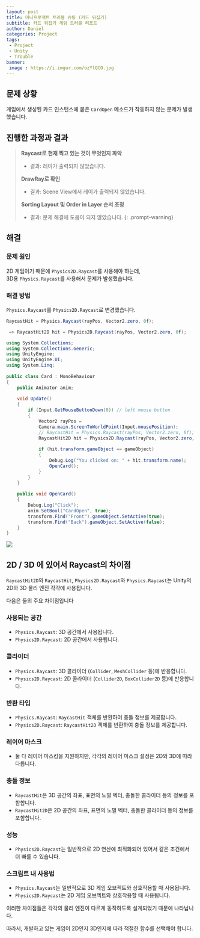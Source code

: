 ```yaml
---
layout: post
title: 미니프로젝트 트러블 슈팅 (카드 뒤집기)
subtitle: 카드 뒤집기 게임 트러블 리포트
author: Daniel
categories: Project
tags: 
 - Project
 - Unity
 - Trouble
banner:
 image : https://i.imgur.com/ozYlQCO.jpg
---
```


## 문제 상황

게임에서 생성된 카드 인스턴스에 붙은 `CardOpen` 메소드가 작동하지 않는 문제가 발생했습니다.

## 진행한 과정과 결과

>**Raycast로 현재 찍고 있는 것이 무엇인지 파악**
>- 결과: 레이가 출력되지 않았습니다.
>
>**DrawRay로 확인**
>- 결과: Scene View에서 레이가 출력되지 않았습니다.
> 
>**Sorting Layout 및 Order in Layer 순서 조정**
>- 결과: 문제 해결에 도움이 되지 않았습니다.
{: .prompt-warning}

## 해결

### 문제 원인

2D 게임이기 때문에 `Physics2D.Raycast`를 사용해야 하는데, <br>3D용 `Physics.Raycast`를 사용해서 문제가 발생했습니다.

### 해결 방법

`Physics.Raycast`를 `Physics2D.Raycast`로 변경했습니다.

```csharp
RaycastHit = Physics.Raycast(rayPos, Vector2.zero, 0f);

 => RaycastHit2D hit = Physics2D.Raycast(rayPos, Vector2.zero, 0f);
```

```csharp
using System.Collections;  
using System.Collections.Generic;  
using UnityEngine;  
using UnityEngine.UI;  
using System.Linq;  
  
public class Card : MonoBehaviour  
{  
	public Animator anim;  
  
	void Update()  
	{  
		if (Input.GetMouseButtonDown(0)) // left mouse button  
		{  
			Vector2 rayPos = 
			Camera.main.ScreenToWorldPoint(Input.mousePosition);  
			// RaycastHit = Physics.Raycast(rayPos, Vector2.zero, 0f);
			RaycastHit2D hit = Physics2D.Raycast(rayPos, Vector2.zero, 0f);  
		  
			if (hit.transform.gameObject == gameObject)  
			{  
				Debug.Log("You clicked on: " + hit.transform.name);  
				OpenCard();  
			}  
		}  
	}  
  
	public void OpenCard()  
	{  
		Debug.Log("Click");
		anim.SetBool("CardOpen", true);  	  
		transform.Find("Front").gameObject.SetActive(true);  
		transform.Find("Back").gameObject.SetActive(false);  
	}   
}
```

![](https://i.imgur.com/ozYlQCO.jpg)

## 2D / 3D 에 있어서 Raycast의 차이점

`RaycastHit2D`와 `RaycastHit`, `Physics2D.Raycast`와 `Physics.Raycast`는 Unity의 2D와 3D 물리 엔진 각각에 사용됩니다. 

다음은 둘의 주요 차이점입니다

### 사용되는 공간
- `Physics.Raycast`: 3D 공간에서 사용됩니다.
- `Physics2D.Raycast`: 2D 공간에서 사용됩니다.

### 콜라이더
- `Physics.Raycast`: 3D 콜라이더 (`Collider`, `MeshCollider` 등)에 반응합니다.
- `Physics2D.Raycast`: 2D 콜라이더 (`Collider2D`, `BoxCollider2D` 등)에 반응합니다.

### 반환 타입
- `Physics.Raycast`: `RaycastHit` 객체를 반환하여 충돌 정보를 제공합니다.
- `Physics2D.Raycast`: `RaycastHit2D` 객체를 반환하여 충돌 정보를 제공합니다.

### 레이어 마스크
- 둘 다 레이어 마스킹을 지원하지만, 각각의 레이어 마스크 설정은 2D와 3D에 따라 다릅니다.

### 충돌 정보
- `RaycastHit`은 3D 공간의 좌표, 표면의 노멀 벡터, 충돌한 콜라이더 등의 정보를 포함합니다.
- `RaycastHit2D`은 2D 공간의 좌표, 표면의 노멀 벡터, 충돌한 콜라이더 등의 정보를 포함합니다.

### 성능
- `Physics2D.Raycast`는 일반적으로 2D 연산에 최적화되어 있어서 같은 조건에서 더 빠를 수 있습니다.

### 스크립트 내 사용법
- `Physics.Raycast`는 일반적으로 3D 게임 오브젝트와 상호작용할 때 사용됩니다. 
- `Physics2D.Raycast`는 2D 게임 오브젝트와 상호작용할 때 사용됩니다.

이러한 차이점들은 각각의 물리 엔진이 다르게 동작하도록 설계되었기 때문에 나타납니다. 

따라서, 개발하고 있는 게임이 2D인지 3D인지에 따라 적절한 함수를 선택해야 합니다.